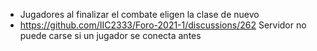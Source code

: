 * Jugadores al finalizar el combate eligen la clase de nuevo
* https://github.com/IIC2333/Foro-2021-1/discussions/262 Servidor no puede carse si un jugador se conecta antes

